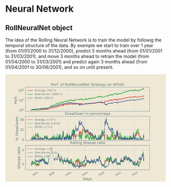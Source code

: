 # Neural Network 

## RollNeuralNet object

The idea of the Rolling Neural Network is to train the model by followig the temporal structure of the data. By exemple we start to train over 1 year (from 01/01/2000 to 31/12/2000), predict 3 months ahead (from 01/01/2001 to 31/03/2001), and move 3 months ahead to retrain the model (from 01/04/2000 to 31/03/2001) and predict again 3 months ahead (from 01/04/2001 to 30/06/2001), and so on until present.

![rolling_mechanism](https://github.com/ArthurBernard/Fynance/blob/master/pictures/backtest_RollNeuralNet.png)